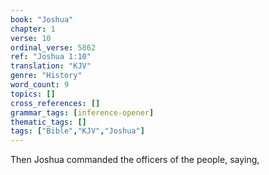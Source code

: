 ```yaml
---
book: "Joshua"
chapter: 1
verse: 10
ordinal_verse: 5862
ref: "Joshua 1:10"
translation: "KJV"
genre: "History"
word_count: 9
topics: []
cross_references: []
grammar_tags: [inference-opener]
thematic_tags: []
tags: ["Bible","KJV","Joshua"]
---
```

Then Joshua commanded the officers of the people, saying,
